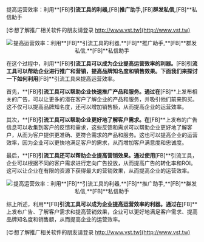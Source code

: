 提高运营效率：利用**[FB]**引流工具的利器,**[FB]**推广助手,**[FB]**群发私信,**[FB]**私信助手

[😍想了解推广相关软件的朋友请登录 http://www.vst.tw](http://www.vst.tw)

 <center><img src="https://vst.tw/MP4/tuiguang/png/8.png" alt="提高运营效率：利用**[FB]**引流工具的利器,**[FB]**推广助手,**[FB]**群发私信,**[FB]**私信助手"></center>

在这个过程中，利用**[FB]**引流工具可以成为企业提高运营效率的利器。**[FB]**引流工具可以帮助企业进行推广和营销，提高品牌知名度和销售效果。下面我们来探讨一下如何利用**[FB]**引流工具来提高运营效率。

首先，**[FB]**引流工具可以帮助企业快速推广产品和服务。通过在**[FB]**上发布相关的广告，可以让更多的潜在客户了解企业的产品和服务，并吸引他们前来购买。这不仅可以提高品牌知名度，还可以增加销售额，从而提高企业的运营效率。

其次，**[FB]**引流工具可以帮助企业更好地了解客户需求。在**[FB]**上发布的广告信息可以收集到客户的反馈和需求，这些反馈和需求可以帮助企业更好地了解客户，从而为客户提供更准确、更符合需求的产品和服务。这也可以提高企业的运营效率，因为企业可以更快地满足客户的需求，从而增加客户满意度和忠诚度。

最后，**[FB]**引流工具还可以帮助企业提高营销效果。通过使用**[FB]**引流工具，企业可以根据不同的客户需求进行定向广告投放，从而提高广告的转化率和ROI。这可以让企业在有限的资源下获得最大的营销效果，从而提高企业的运营效率。

 <center><img src="https://vst.tw/MP4/tuiguang/png/8.png" alt="提高运营效率：利用**[FB]**引流工具的利器,**[FB]**推广助手,**[FB]**群发私信,**[FB]**私信助手"></center>

综上所述，利用**[FB]**引流工具可以成为企业提高运营效率的利器。通过在**[FB]**上发布广告、了解客户需求和提高营销效果，企业可以更好地满足客户需求、提高品牌知名度和销售额，从而提高企业的运营效率。

[😍想了解推广相关软件的朋友请登录 http://www.vst.tw](http://www.vst.tw)



